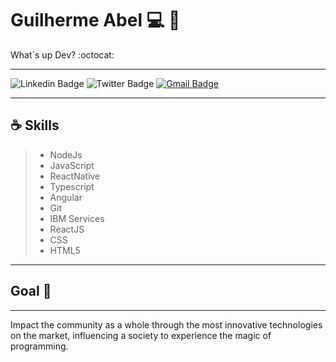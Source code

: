 # Guilherme Abel :computer: :rocket:
<p> What´s up Dev? :octocat:
  
 ------------
 
![Linkedin Badge](https://img.shields.io/badge/-LinkedIn-0096c7?style=for-the-badge&logo=Linkedin&logoColor=white&link=https:https://https://www.linkedin.com/in/guilhermeabel/)
![Twitter Badge](https://img.shields.io/badge/-Twitter-3391ff?style=for-the-badge&logo=Twitter&logoColor=white&link=https:https://twitter.com/guilhermeabel99/)
[![Gmail Badge](https://img.shields.io/badge/-Gmail-ef233c?style=for-the-badge&logo=Gmail&logoColor=white&link=mailto:guilhermeabel.contato@gmail.com)](mailto:guilhermeabel.contato@gmail.com)

------------
## ☕️ Skills

> - NodeJs 
> - JavaScript
> - ReactNative
> - Typescript
> - Angular
> - Git
> - IBM Services
> - ReactJS
> - CSS
> - HTML5

------------

## Goal  :rocket: 
------------

Impact the community as a whole through the most innovative technologies on the market, influencing a society to experience the magic of programming.


